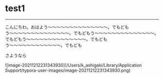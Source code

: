# test1

---

こんにちわ。おはよう〜〜〜〜〜〜〜〜〜〜〜〜〜〜。でもどもう〜〜〜〜〜〜〜〜〜〜〜〜〜〜。でもどもう〜〜〜〜〜〜〜〜〜〜〜〜〜〜。でもどもう〜〜〜〜〜〜〜〜〜〜〜〜〜〜。でもどもう〜〜〜〜〜〜〜〜〜〜〜〜。でもども

さようなら

![image-20211212231343930](/Users/k_ashigaki/Library/Application Support/typora-user-images/image-20211212231343930.png)

